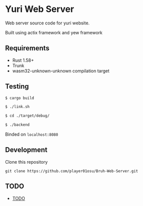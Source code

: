 # Yuri Web Server

Web server source code for yuri website.

Built using actix framework and yew framework

## Requirements

- Rust 1.58+
- Trunk
- wasm32-unknown-unknown compilation target

## Testing

```sh
$ cargo build

$ ./link.sh

$ cd ./target/debug/

$ ./backend
```

Binded on `localhost:8080`

## Development

Clone this repository

`git clone https://github.com/player01osu/Bruh-Web-Server.git`

## TODO

- [TODO](TODO.md)
